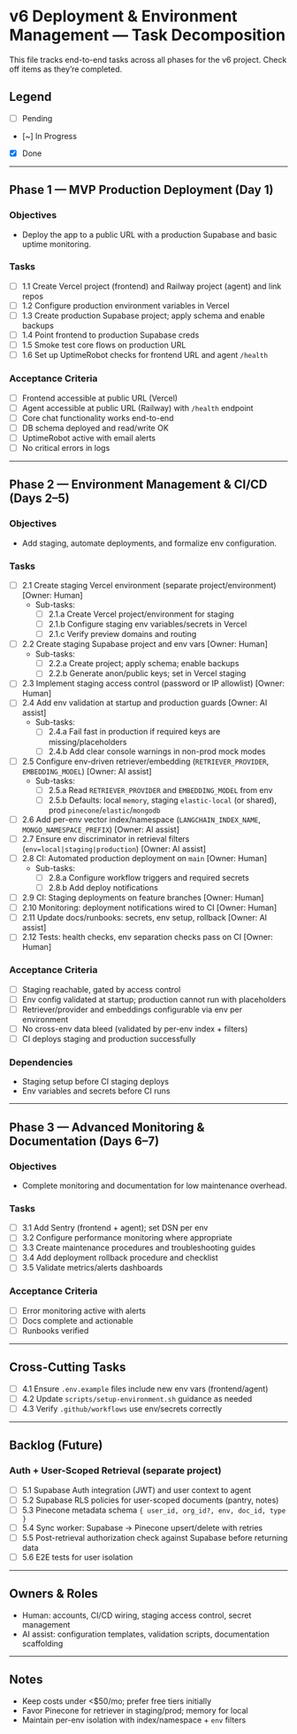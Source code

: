 # v6 Deployment & Environment Management — Task Decomposition

This file tracks end-to-end tasks across all phases for the v6 project. Check off items as they’re completed.

## Legend
- [ ] Pending
- [~] In Progress
- [x] Done

---

## Phase 1 — MVP Production Deployment (Day 1)

### Objectives
- Deploy the app to a public URL with a production Supabase and basic uptime monitoring.

### Tasks
- [ ] 1.1 Create Vercel project (frontend) and Railway project (agent) and link repos
- [ ] 1.2 Configure production environment variables in Vercel
- [ ] 1.3 Create production Supabase project; apply schema and enable backups
- [ ] 1.4 Point frontend to production Supabase creds
- [ ] 1.5 Smoke test core flows on production URL
- [ ] 1.6 Set up UptimeRobot checks for frontend URL and agent `/health`

### Acceptance Criteria
- [ ] Frontend accessible at public URL (Vercel)
- [ ] Agent accessible at public URL (Railway) with `/health` endpoint
- [ ] Core chat functionality works end-to-end
- [ ] DB schema deployed and read/write OK
- [ ] UptimeRobot active with email alerts
- [ ] No critical errors in logs

---

## Phase 2 — Environment Management & CI/CD (Days 2–5)

### Objectives
- Add staging, automate deployments, and formalize env configuration.

### Tasks
- [ ] 2.1 Create staging Vercel environment (separate project/environment) [Owner: Human]
  - Sub-tasks:
    - [ ] 2.1.a Create Vercel project/environment for staging
    - [ ] 2.1.b Configure staging env variables/secrets in Vercel
    - [ ] 2.1.c Verify preview domains and routing
- [ ] 2.2 Create staging Supabase project and env vars [Owner: Human]
  - Sub-tasks:
    - [ ] 2.2.a Create project; apply schema; enable backups
    - [ ] 2.2.b Generate anon/public keys; set in Vercel staging
- [ ] 2.3 Implement staging access control (password or IP allowlist) [Owner: Human]
- [ ] 2.4 Add env validation at startup and production guards [Owner: AI assist]
  - Sub-tasks:
    - [ ] 2.4.a Fail fast in production if required keys are missing/placeholders
    - [ ] 2.4.b Add clear console warnings in non-prod mock modes
- [ ] 2.5 Configure env-driven retriever/embedding (`RETRIEVER_PROVIDER`, `EMBEDDING_MODEL`) [Owner: AI assist]
  - Sub-tasks:
    - [ ] 2.5.a Read `RETRIEVER_PROVIDER` and `EMBEDDING_MODEL` from env
    - [ ] 2.5.b Defaults: local `memory`, staging `elastic-local` (or shared), prod `pinecone`/`elastic`/`mongodb`
- [ ] 2.6 Add per-env vector index/namespace (`LANGCHAIN_INDEX_NAME`, `MONGO_NAMESPACE_PREFIX`) [Owner: AI assist]
- [ ] 2.7 Ensure env discriminator in retrieval filters (`env=local|staging|production`) [Owner: AI assist]
- [ ] 2.8 CI: Automated production deployment on `main` [Owner: Human]
  - Sub-tasks:
    - [ ] 2.8.a Configure workflow triggers and required secrets
    - [ ] 2.8.b Add deploy notifications
- [ ] 2.9 CI: Staging deployments on feature branches [Owner: Human]
- [ ] 2.10 Monitoring: deployment notifications wired to CI [Owner: Human]
- [ ] 2.11 Update docs/runbooks: secrets, env setup, rollback [Owner: AI assist]
- [ ] 2.12 Tests: health checks, env separation checks pass on CI [Owner: Human]

### Acceptance Criteria
- [ ] Staging reachable, gated by access control
- [ ] Env config validated at startup; production cannot run with placeholders
- [ ] Retriever/provider and embeddings configurable via env per environment
- [ ] No cross-env data bleed (validated by per-env index + filters)
- [ ] CI deploys staging and production successfully

### Dependencies
- Staging setup before CI staging deploys
- Env variables and secrets before CI runs

---

## Phase 3 — Advanced Monitoring & Documentation (Days 6–7)

### Objectives
- Complete monitoring and documentation for low maintenance overhead.

### Tasks
- [ ] 3.1 Add Sentry (frontend + agent); set DSN per env
- [ ] 3.2 Configure performance monitoring where appropriate
- [ ] 3.3 Create maintenance procedures and troubleshooting guides
- [ ] 3.4 Add deployment rollback procedure and checklist
- [ ] 3.5 Validate metrics/alerts dashboards

### Acceptance Criteria
- [ ] Error monitoring active with alerts
- [ ] Docs complete and actionable
- [ ] Runbooks verified

---

## Cross-Cutting Tasks

- [ ] 4.1 Ensure `.env.example` files include new env vars (frontend/agent)
- [ ] 4.2 Update `scripts/setup-environment.sh` guidance as needed
- [ ] 4.3 Verify `.github/workflows` use env/secrets correctly

---

## Backlog (Future)

### Auth + User-Scoped Retrieval (separate project)
- [ ] 5.1 Supabase Auth integration (JWT) and user context to agent
- [ ] 5.2 Supabase RLS policies for user-scoped documents (pantry, notes)
- [ ] 5.3 Pinecone metadata schema `{ user_id, org_id?, env, doc_id, type }`
- [ ] 5.4 Sync worker: Supabase → Pinecone upsert/delete with retries
- [ ] 5.5 Post-retrieval authorization check against Supabase before returning data
- [ ] 5.6 E2E tests for user isolation

---

## Owners & Roles
- Human: accounts, CI/CD wiring, staging access control, secret management
- AI assist: configuration templates, validation scripts, documentation scaffolding

---

## Notes
- Keep costs under <$50/mo; prefer free tiers initially
- Favor Pinecone for retriever in staging/prod; memory for local
- Maintain per-env isolation with index/namespace + `env` filters

